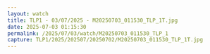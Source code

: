 ```yaml
---
layout: watch
title: TLP1 - 03/07/2025 - M20250703_011530_TLP_1T.jpg
date: 2025-07-03 01:15:30
permalink: /2025/07/03/watch/M20250703_011530_TLP_1
capture: TLP1/2025/202507/20250702/M20250703_011530_TLP_1T.jpg
---
```

